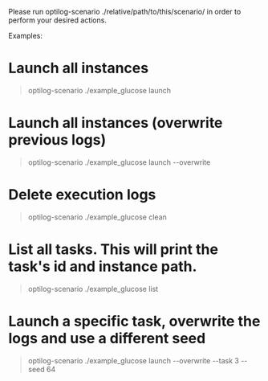 Please run optilog-scenario ./relative/path/to/this/scenario/ in order to perform your desired actions.

Examples:

# Launch all instances
> optilog-scenario ./example_glucose launch

# Launch all instances (overwrite previous logs)
> optilog-scenario ./example_glucose launch --overwrite

# Delete execution logs
> optilog-scenario ./example_glucose clean

# List all tasks. This will print the task's id and instance path.
> optilog-scenario ./example_glucose list

# Launch a specific task, overwrite the logs and use a different seed
> optilog-scenario ./example_glucose launch --overwrite --task 3 --seed 64
